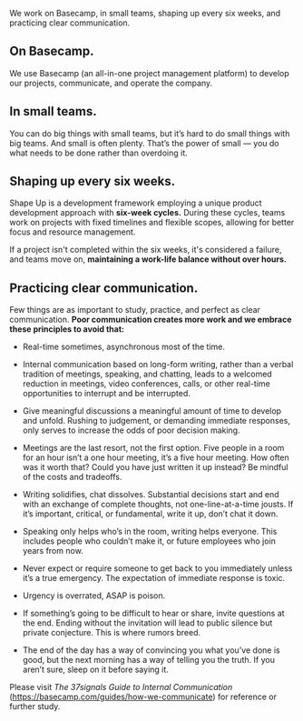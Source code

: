 We work on Basecamp, in small teams, shaping up every six weeks, and practicing clear communication.

## On Basecamp.
We use Basecamp (an all-in-one project management platform) to develop our projects, communicate, and operate the company.

## In small teams.
You can do big things with small teams, but it’s hard to do small things with big teams. And small is often plenty. That’s the power of small — you do what needs to be done rather than overdoing it.

## Shaping up every six weeks.
Shape Up is a development framework employing a unique product development approach with **six-week cycles.** During these cycles, teams work on projects with fixed timelines and flexible scopes, allowing for better focus and resource management. 

If a project isn't completed within the six weeks, it's considered a failure, and teams move on, **maintaining a work-life balance without over hours.**

## Practicing clear communication.
Few things are as important to study, practice, and perfect as clear communication. **Poor communication creates more work and we embrace these principles to avoid that:**

* Real-time sometimes, asynchronous most of the time.

* Internal communication based on long-form writing, rather than a verbal tradition of meetings, speaking, and chatting, leads to a welcomed reduction in meetings, video conferences, calls, or other real-time opportunities to interrupt and be interrupted.

* Give meaningful discussions a meaningful amount of time to develop and unfold. Rushing to judgement, or demanding immediate responses, only serves to increase the odds of poor decision making.

* Meetings are the last resort, not the first option. Five people in a room for an hour isn’t a one hour meeting, it’s a five hour meeting. How often was it worth that? Could you have just written it up instead? Be mindful of the costs and tradeoffs.

* Writing solidifies, chat dissolves. Substantial decisions start and end with an exchange of complete thoughts, not one-line-at-a-time jousts. If it’s important, critical, or fundamental, write it up, don’t chat it down.

* Speaking only helps who’s in the room, writing helps everyone. This includes people who couldn’t make it, or future employees who join years from now.

* Never expect or require someone to get back to you immediately unless it’s a true emergency. The expectation of immediate response is toxic.

* Urgency is overrated, ASAP is poison.

* If something’s going to be difficult to hear or share, invite questions at the end. Ending without the invitation will lead to public silence but private conjecture. This is where rumors breed.

* The end of the day has a way of convincing you what you’ve done is good, but the next morning has a way of telling you the truth. If you aren’t sure, sleep on it before saying it.

Please visit *The 37signals Guide to Internal Communication* (https://basecamp.com/guides/how-we-communicate) for reference or further study.
